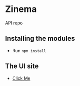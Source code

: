 # Zinema

API repo 

## Installing the modules
- Run `npm install`

## The UI site
- [Click Me](https://zinema-react.vercel.app/)